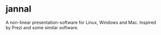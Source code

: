 # jannal
A non-linear presentation-software for Linux, Windows and Mac. Inspired by Prezi and some similar software.
